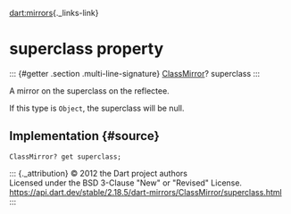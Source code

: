 [dart:mirrors](../../dart-mirrors/dart-mirrors-library){._links-link}

superclass property
===================

::: {#getter .section .multi-line-signature}
[ClassMirror](../classmirror-class)? superclass
:::

A mirror on the superclass on the reflectee.

If this type is `Object`, the superclass will be null.

Implementation {#source}
--------------

``` {.language-dart data-language="dart"}
ClassMirror? get superclass;
```

::: {._attribution}
© 2012 the Dart project authors\
Licensed under the BSD 3-Clause \"New\" or \"Revised\" License.\
<https://api.dart.dev/stable/2.18.5/dart-mirrors/ClassMirror/superclass.html>
:::
